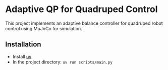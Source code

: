 # Adaptive QP for Quadruped Control

This project implements an adaptive balance controller for quadruped robot control using MuJoCo for simulation.

## Installation
- Install [uv](https://github.com/astral-sh/uv)
- In the project directory: `uv run scripts/main.py`

